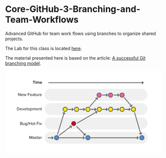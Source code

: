 # Core-GitHub-3-Branching-and-Team-Workflows

Advanced GitHub for team work flows using branches to organize 
shared projects. 

The Lab for this class is located [here](https://github.com/Product-College-Labs/Core-GitHub-Braching/blob/master/README.md). 

The material presented here is based on the article: 
[A successful Git branching model](http://nvie.com/posts/a-successful-git-branching-model/). 

![Git Branching Workflow](Git-Branching-Workflow.png)